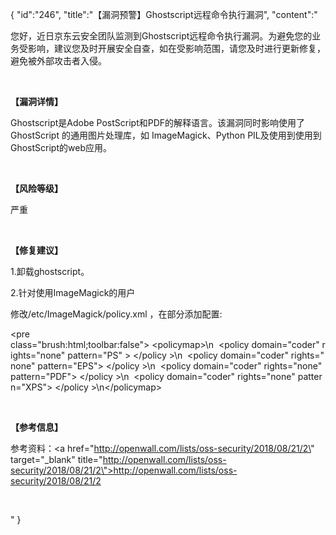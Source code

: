 {
	"id":"246",
	"title":"【漏洞预警】Ghostscript远程命令执行漏洞",
	"content":"<p>您好，近日京东云安全团队监测到Ghostscript远程命令执行漏洞。为避免您的业务受影响，建议您及时开展安全自查，如在受影响范围，请您及时进行更新修复，避免被外部攻击者入侵。</p><p><br/></p><p><strong>【漏洞详情】</strong></p><p>Ghostscript是Adobe PostScript和PDF的解释语言。该漏洞同时影响使用了 GhostScript 的通用图片处理库，如 ImageMagick、Python PIL及使用到使用到GhostScript的web应用。</p><p><br/></p><p><strong>【风险等级】</strong></p><p>严重</p><p><br/></p><p><strong>【修复建议】</strong></p><p>1.卸载ghostscript。</p><p>2.针对使用ImageMagick的用户</p><p>修改/etc/ImageMagick/policy.xml ，在<policymap>部分添加配置:</policymap></p><pre class=\"brush:html;toolbar:false\">&nbsp;&lt;policymap&gt;\n&nbsp;&nbsp;&lt;policy&nbsp;domain=&quot;coder&quot;&nbsp;rights=&quot;none&quot;&nbsp;pattern=&quot;PS&quot;&nbsp;&gt;&nbsp;&lt;/policy&nbsp;&gt;\n&nbsp;&nbsp;&lt;policy&nbsp;domain=&quot;coder&quot;&nbsp;rights=&quot;none&quot;&nbsp;pattern=&quot;EPS&quot;&gt;&nbsp;&lt;/policy&nbsp;&gt;\n&nbsp;&nbsp;&lt;policy&nbsp;domain=&quot;coder&quot;&nbsp;rights=&quot;none&quot;&nbsp;pattern=&quot;PDF&quot;&gt;&nbsp;&lt;/policy&nbsp;&gt;\n&nbsp;&nbsp;&lt;policy&nbsp;domain=&quot;coder&quot;&nbsp;rights=&quot;none&quot;&nbsp;pattern=&quot;XPS&quot;&gt;&nbsp;&lt;/policy&nbsp;&gt;\n&lt;/policymap&gt;</pre><p><policymap><br/></policymap></p><p><strong>【参考信息】</strong></p><p>参考资料：<a href=\"http://openwall.com/lists/oss-security/2018/08/21/2\" target=\"_blank\" title=\"http://openwall.com/lists/oss-security/2018/08/21/2\">http://openwall.com/lists/oss-security/2018/08/21/2</a></p><p><br/></p>"
}